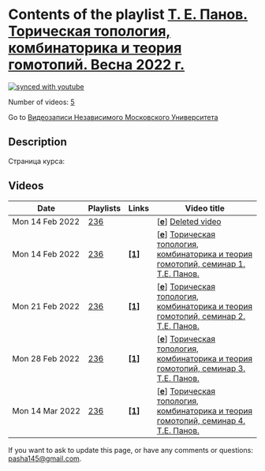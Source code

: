 # Contents of the playlist [Т. Е. Панов. Торическая топология, комбинаторика и теория гомотопий. Весна 2022 г.](https://www.youtube.com/playlist?list=PLp9ABVh6_x4F4b5ZT7DMk2h-HmOqlQA-C)

[![synced with youtube](https://img.shields.io/github/last-commit/mathphysschool/mathphysschool.github.io/autoupdate1?label=synced%20with%20youtube)](https://github.com/mathphysschool/mathphysschool.github.io/commits/autoupdate1)

Number of videos: [5](#videos)

Go to [Видеозаписи Независимого Московского Университета](../README.md)

## Description

Страница курса:

## Videos

|Date|Playlists|Links|Video title|
|---|---|---|---|
| Mon&nbsp;14&nbsp;Feb&nbsp;2022 | [236](../playlists/236 "Т. Е. Панов. Торическая топология, комбинаторика и теория гомотопий. Весна 2022 г.") |  | [[**e**](https://studio.youtube.com/video/O_bXAayGQsY/edit "Edit")] [Deleted video](https://www.youtube.com/watch?v=O_bXAayGQsY&list=PLp9ABVh6_x4F4b5ZT7DMk2h-HmOqlQA-C "This video is unavailable.") |
| Mon&nbsp;14&nbsp;Feb&nbsp;2022 | [236](../playlists/236 "Т. Е. Панов. Торическая топология, комбинаторика и теория гомотопий. Весна 2022 г.") | [**[1]**](https://ium.mccme.ru/s22/s22-sem-panov.html) | [[**e**](https://studio.youtube.com/video/aRY2uQSgXoU/edit "Edit")] [Торическая топология, комбинаторика и теория гомотопий, семинар 1. Т.Е. Панов.](https://www.youtube.com/watch?v=aRY2uQSgXoU&list=PLp9ABVh6_x4F4b5ZT7DMk2h-HmOqlQA-C "Спецсеминар совместно с лабораторией алгебраической топологии и ее приложений ФКН ВШЭ.&#013;Страница курса:&#013;https://ium.mccme.ru/s22/s22-sem-panov.html") |
| Mon&nbsp;21&nbsp;Feb&nbsp;2022 | [236](../playlists/236 "Т. Е. Панов. Торическая топология, комбинаторика и теория гомотопий. Весна 2022 г.") | [**[1]**](https://ium.mccme.ru/s22/s22-sem-panov.html) | [[**e**](https://studio.youtube.com/video/TDzFsj7Z2sI/edit "Edit")] [Торическая топология, комбинаторика и теория гомотопий, семинар 2. Т.Е. Панов.](https://www.youtube.com/watch?v=TDzFsj7Z2sI&list=PLp9ABVh6_x4F4b5ZT7DMk2h-HmOqlQA-C "Спецсеминар совместно с лабораторией алгебраической топологии и ее приложений ФКН ВШЭ.&#013;Страница курса:&#013;https://ium.mccme.ru/s22/s22-sem-panov.html") |
| Mon&nbsp;28&nbsp;Feb&nbsp;2022 | [236](../playlists/236 "Т. Е. Панов. Торическая топология, комбинаторика и теория гомотопий. Весна 2022 г.") | [**[1]**](https://ium.mccme.ru/s22/s22-sem-panov.html) | [[**e**](https://studio.youtube.com/video/Dpf5VfjSXHI/edit "Edit")] [Торическая топология, комбинаторика и теория гомотопий, семинар 3. Т.Е. Панов.](https://www.youtube.com/watch?v=Dpf5VfjSXHI&list=PLp9ABVh6_x4F4b5ZT7DMk2h-HmOqlQA-C "Спецсеминар совместно с лабораторией алгебраической топологии и ее приложений ФКН ВШЭ.&#013;Страница курса:&#013;https://ium.mccme.ru/s22/s22-sem-panov.html") |
| Mon&nbsp;14&nbsp;Mar&nbsp;2022 | [236](../playlists/236 "Т. Е. Панов. Торическая топология, комбинаторика и теория гомотопий. Весна 2022 г.") | [**[1]**](https://ium.mccme.ru/s22/s22-sem-panov.html) | [[**e**](https://studio.youtube.com/video/NbxRIVHrNKk/edit "Edit")] [Торическая топология, комбинаторика и теория гомотопий, семинар 4. Т.Е. Панов.](https://www.youtube.com/watch?v=NbxRIVHrNKk&list=PLp9ABVh6_x4F4b5ZT7DMk2h-HmOqlQA-C "Спецсеминар совместно с лабораторией алгебраической топологии и ее приложений ФКН ВШЭ.&#013;Страница курса:&#013;https://ium.mccme.ru/s22/s22-sem-panov.html") |


 If you want to ask to update this page, or have any comments or questions: <pasha145@gmail.com>.